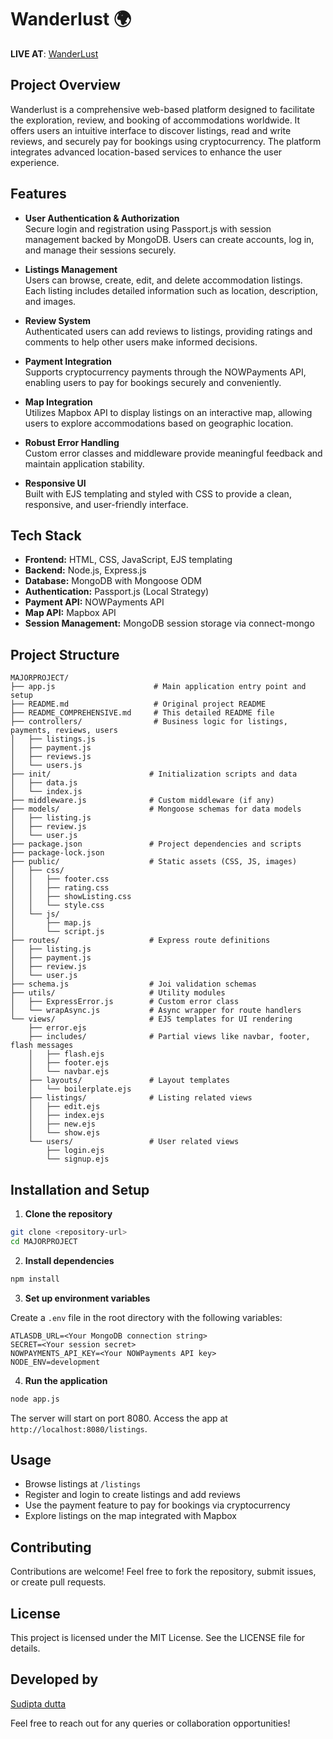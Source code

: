 # Wanderlust 🌍

**LIVE AT**: [WanderLust](https://wanderlust-soyx.onrender.com/listings)

## Project Overview

Wanderlust is a comprehensive web-based platform designed to facilitate the exploration, review, and booking of accommodations worldwide. It offers users an intuitive interface to discover listings, read and write reviews, and securely pay for bookings using cryptocurrency. The platform integrates advanced location-based services to enhance the user experience.

## Features

- **User Authentication & Authorization**  
  Secure login and registration using Passport.js with session management backed by MongoDB. Users can create accounts, log in, and manage their sessions securely.

- **Listings Management**  
  Users can browse, create, edit, and delete accommodation listings. Each listing includes detailed information such as location, description, and images.

- **Review System**  
  Authenticated users can add reviews to listings, providing ratings and comments to help other users make informed decisions.

- **Payment Integration**  
  Supports cryptocurrency payments through the NOWPayments API, enabling users to pay for bookings securely and conveniently.

- **Map Integration**  
  Utilizes Mapbox API to display listings on an interactive map, allowing users to explore accommodations based on geographic location.

- **Robust Error Handling**  
  Custom error classes and middleware provide meaningful feedback and maintain application stability.

- **Responsive UI**  
  Built with EJS templating and styled with CSS to provide a clean, responsive, and user-friendly interface.

## Tech Stack

- **Frontend:** HTML, CSS, JavaScript, EJS templating  
- **Backend:** Node.js, Express.js  
- **Database:** MongoDB with Mongoose ODM  
- **Authentication:** Passport.js (Local Strategy)  
- **Payment API:** NOWPayments API  
- **Map API:** Mapbox API  
- **Session Management:** MongoDB session storage via connect-mongo

## Project Structure

```
MAJORPROJECT/
├── app.js                      # Main application entry point and setup
├── README.md                   # Original project README
├── README_COMPREHENSIVE.md     # This detailed README file
├── controllers/                # Business logic for listings, payments, reviews, users
│   ├── listings.js
│   ├── payment.js
│   ├── reviews.js
│   └── users.js
├── init/                      # Initialization scripts and data
│   ├── data.js
│   └── index.js
├── middleware.js              # Custom middleware (if any)
├── models/                    # Mongoose schemas for data models
│   ├── listing.js
│   ├── review.js
│   └── user.js
├── package.json               # Project dependencies and scripts
├── package-lock.json
├── public/                    # Static assets (CSS, JS, images)
│   ├── css/
│   │   ├── footer.css
│   │   ├── rating.css
│   │   ├── showListing.css
│   │   └── style.css
│   └── js/
│       ├── map.js
│       └── script.js
├── routes/                    # Express route definitions
│   ├── listing.js
│   ├── payment.js
│   ├── review.js
│   └── user.js
├── schema.js                  # Joi validation schemas
├── utils/                     # Utility modules
│   ├── ExpressError.js        # Custom error class
│   └── wrapAsync.js           # Async wrapper for route handlers
└── views/                     # EJS templates for UI rendering
    ├── error.ejs
    ├── includes/              # Partial views like navbar, footer, flash messages
    │   ├── flash.ejs
    │   ├── footer.ejs
    │   └── navbar.ejs
    ├── layouts/               # Layout templates
    │   └── boilerplate.ejs
    ├── listings/              # Listing related views
    │   ├── edit.ejs
    │   ├── index.ejs
    │   ├── new.ejs
    │   └── show.ejs
    └── users/                 # User related views
        ├── login.ejs
        └── signup.ejs
```

## Installation and Setup

1. **Clone the repository**

```bash
git clone <repository-url>
cd MAJORPROJECT
```

2. **Install dependencies**

```bash
npm install
```

3. **Set up environment variables**

Create a `.env` file in the root directory with the following variables:

```
ATLASDB_URL=<Your MongoDB connection string>
SECRET=<Your session secret>
NOWPAYMENTS_API_KEY=<Your NOWPayments API key>
NODE_ENV=development
```

4. **Run the application**

```bash
node app.js
```

The server will start on port 8080. Access the app at `http://localhost:8080/listings`.

## Usage

- Browse listings at `/listings`
- Register and login to create listings and add reviews
- Use the payment feature to pay for bookings via cryptocurrency
- Explore listings on the map integrated with Mapbox

## Contributing

Contributions are welcome! Feel free to fork the repository, submit issues, or create pull requests.

## License

This project is licensed under the MIT License. See the LICENSE file for details.

## Developed by

[Sudipta dutta](https://github.com/sudiptadutta99)

Feel free to reach out for any queries or collaboration opportunities!
